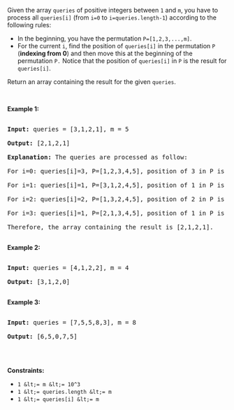 Given the array `` queries `` of positive integers between `` 1 `` and `` m ``, you have to process all `` queries[i] `` (from `` i=0 `` to `` i=queries.length-1 ``) according to the following rules:

*   In the beginning, you have the permutation `` P=[1,2,3,...,m] ``.
*   For the current `` i ``, find the position of `` queries[i] `` in the permutation `` P `` (__indexing from 0__) and then move this at the beginning of the permutation `` P. ``&nbsp;Notice that the position of `` queries[i] `` in `` P `` is the result for `` queries[i] ``.

Return an array containing the result for the given `` queries ``.

&nbsp;

__Example 1:__

<pre>
<strong>Input:</strong> queries = [3,1,2,1], m = 5
<strong>Output:</strong> [2,1,2,1] 
<strong>Explanation:</strong> The queries are processed as follow: 
For i=0: queries[i]=3, P=[1,2,3,4,5], position of 3 in P is <strong>2</strong>, then we move 3 to the beginning of P resulting in P=[3,1,2,4,5]. 
For i=1: queries[i]=1, P=[3,1,2,4,5], position of 1 in P is <strong>1</strong>, then we move 1 to the beginning of P resulting in P=[1,3,2,4,5]. 
For i=2: queries[i]=2, P=[1,3,2,4,5], position of 2 in P is <strong>2</strong>, then we move 2 to the beginning of P resulting in P=[2,1,3,4,5]. 
For i=3: queries[i]=1, P=[2,1,3,4,5], position of 1 in P is <strong>1</strong>, then we move 1 to the beginning of P resulting in P=[1,2,3,4,5]. 
Therefore, the array containing the result is [2,1,2,1].  
</pre>

__Example 2:__

<pre>
<strong>Input:</strong> queries = [4,1,2,2], m = 4
<strong>Output:</strong> [3,1,2,0]
</pre>

__Example 3:__

<pre>
<strong>Input:</strong> queries = [7,5,5,8,3], m = 8
<strong>Output:</strong> [6,5,0,7,5]
</pre>

&nbsp;

__Constraints:__

*   `` 1 &lt;= m &lt;= 10^3 ``
*   `` 1 &lt;= queries.length &lt;= m ``
*   `` 1 &lt;= queries[i] &lt;= m ``